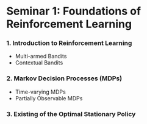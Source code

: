 # Seminar 1: Foundations of Reinforcement Learning

### 1. Introduction to Reinforcement Learning
* Multi-armed Bandits
* Contextual Bandits

### 2. Markov Decision Processes (MDPs)
* Time-varying MDPs
* Partially Observable MDPs

### 3. Existing of the Optimal Stationary Policy
